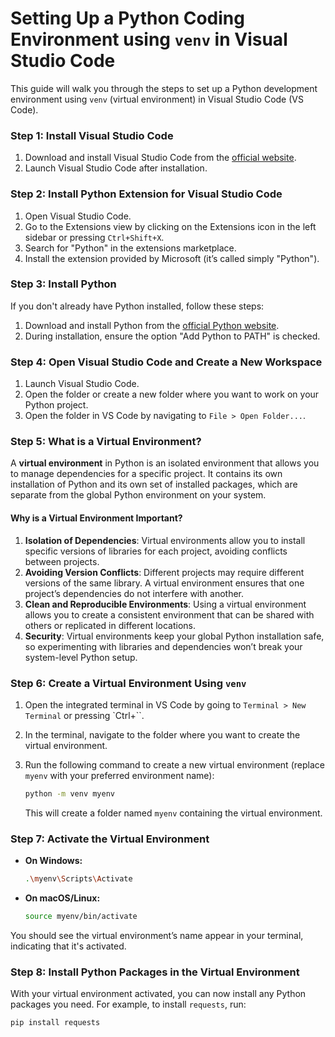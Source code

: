 # Setting Up a Python Coding Environment using `venv` in Visual Studio Code

This guide will walk you through the steps to set up a Python development environment using `venv` (virtual environment) in Visual Studio Code (VS Code).

### Step 1: Install Visual Studio Code

1. Download and install Visual Studio Code from the [official website](https://code.visualstudio.com/).
2. Launch Visual Studio Code after installation.

### Step 2: Install Python Extension for Visual Studio Code

1. Open Visual Studio Code.
2. Go to the Extensions view by clicking on the Extensions icon in the left sidebar or pressing `Ctrl+Shift+X`.
3. Search for "Python" in the extensions marketplace.
4. Install the extension provided by Microsoft (it’s called simply "Python").

### Step 3: Install Python

If you don't already have Python installed, follow these steps:
1. Download and install Python from the [official Python website](https://www.python.org/downloads/).
2. During installation, ensure the option "Add Python to PATH" is checked.

### Step 4: Open Visual Studio Code and Create a New Workspace

1. Launch Visual Studio Code.
2. Open the folder or create a new folder where you want to work on your Python project.
3. Open the folder in VS Code by navigating to `File > Open Folder...`.

### Step 5: What is a Virtual Environment?

A **virtual environment** in Python is an isolated environment that allows you to manage dependencies for a specific project. It contains its own installation of Python and its own set of installed packages, which are separate from the global Python environment on your system.

#### Why is a Virtual Environment Important?

1. **Isolation of Dependencies**: Virtual environments allow you to install specific versions of libraries for each project, avoiding conflicts between projects.
2. **Avoiding Version Conflicts**: Different projects may require different versions of the same library. A virtual environment ensures that one project’s dependencies do not interfere with another.
3. **Clean and Reproducible Environments**: Using a virtual environment allows you to create a consistent environment that can be shared with others or replicated in different locations.
4. **Security**: Virtual environments keep your global Python installation safe, so experimenting with libraries and dependencies won’t break your system-level Python setup.

### Step 6: Create a Virtual Environment Using `venv`

1. Open the integrated terminal in VS Code by going to `Terminal > New Terminal` or pressing `Ctrl+``.
2. In the terminal, navigate to the folder where you want to create the virtual environment.
3. Run the following command to create a new virtual environment (replace `myenv` with your preferred environment name):

    ```bash
    python -m venv myenv
    ```

    This will create a folder named `myenv` containing the virtual environment.

### Step 7: Activate the Virtual Environment

- **On Windows:**
    ```bash
    .\myenv\Scripts\Activate
    ```

- **On macOS/Linux:**
    ```bash
    source myenv/bin/activate
    ```

You should see the virtual environment’s name appear in your terminal, indicating that it's activated.

### Step 8: Install Python Packages in the Virtual Environment

With your virtual environment activated, you can now install any Python packages you need. For example, to install `requests`, run:

```bash
pip install requests
```